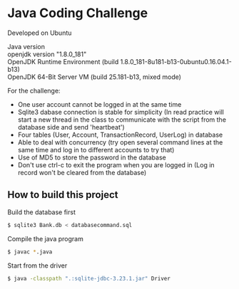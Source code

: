 # Java Coding Challenge

Developed on Ubuntu

Java version<br/>
openjdk version "1.8.0_181"<br/>
OpenJDK Runtime Environment (build 1.8.0_181-8u181-b13-0ubuntu0.16.04.1-b13)<br/>
OpenJDK 64-Bit Server VM (build 25.181-b13, mixed mode)<br/>

For the challenge:  
  - One user account cannot be logged in at the same time
  - Sqlite3 dabase connection is stable for simplicity (In read practice will start a new thread in the class to communicate with the script from the database side and send 'heartbeat')
  - Four tables (User, Account, TransactionRecord, UserLog) in database
  - Able to deal with concurrency (try open several command lines at the same time and log in to different accounts to try that)
  - Use of MD5 to store the password in the database
  - Don't use ctrl-c to exit the program when you are logged in (Log in record won't be cleared from the database)


## How to build this project

Build the database first
```sh
$ sqlite3 Bank.db < databasecommand.sql
```
Compile the java program
```sh
$ javac *.java
```
Start from the driver
```sh
$ java -classpath ".:sqlite-jdbc-3.23.1.jar" Driver
```
